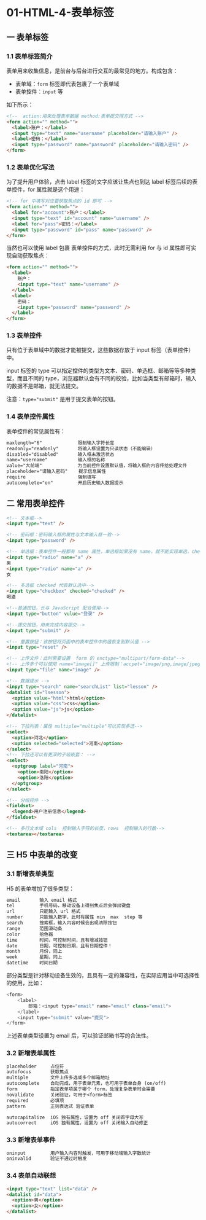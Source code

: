 # 01-HTML-4-表单标签

## 一 表单标签

### 1.1 表单标签简介

表单用来收集信息，是前台与后台进行交互的最常见的地方。构成包含：

- 表单域：`form` 标签即代表包裹了一个表单域
- 表单控件：`input` 等

如下所示：

```html
<!--  action:用来处理表单数据 method:表单提交得方式 -->
<form action="" method="">
  <label>账户：</label>
  <input type="text" name="username" placeholder="请输入账户" />
  <label>密码：</label>
  <input type="password" name="password" placeholder="请输入密码" />
</form>
```

### 1.2 表单优化写法

为了提升用户体验，点击 label 标签的文字应该让焦点也到达 label 标签后续的表单控件，for 属性就是这个用途：

```html
<!-- for 中填写对应要获取焦点的 id 即可 -->
<form action="" method="">
  <label for="account">账户：</label>
  <input type="text" id="account" name="username" />
  <label for="pass">密码：</label>
  <input type="password" id="pass" name="password" />
</form>
```

当然也可以使用 label 包裹 表单控件的方式，此时无需利用 for 与 id 属性即可实现自动获取焦点：

```html
<form action="" method="">
  <label>
    账户：
    <input type="text" name="username" />
  </label>
  <label>
    密码：
    <input type="password" name="password" />
  </label>
</form>
```

### 1.3 表单控件

只有位于表单域中的数据才能被提交，这些数据存放于 input 标签（表单控件）中。

input 标签的 type 可以指定控件的类型为文本、密码、单选框、邮箱等等多种类型，而且不同的 type，浏览器默认会有不同的校验，比如当类型有邮箱时，输入的数据不是邮箱，就无法提交。

注意：`type="submit"` 是用于提交表单的按钮。

### 1.4 表单控件属性

表单控件的常见属性有：

```txt
maxlength="6"             限制输入字符长度
readonly="readonly"       将输入框设置为只读状态（不能编辑）
disabled="disabled"       输入框未激活状态
name="username"           输入框的名称
value="大前端"             为当前控件设置默认值，将输入框的内容传给处理文件
placeholder="请输入密码"    提示信息属性
require                   强制填写
autocomplete="on"         开启历史输入数据提示
```

## 二 常用表单控件

```html
<!-- 文本框-->
<input type="text" />

<!-- 密码框：密码输入框的属性与文本输入框一致-->
<input type="password" />

<!-- 单选框：表单控件一般都有 name 属性，单选框如果没有 name，就不能实现单选，checked="checked"，表示默认选中-->
<input type="radio" name="a" />
男
<input type="radio" name="a" />
女

<!-- 多选框 checked 代表默认选中-->
<input type="checkbox" checked="checked" />
喝酒

<!--普通按钮，长与 JavaScript 配合使用-->
<input type="button" vulue="登录" />

<!--提交按钮，用来完成内容提交-->
<input type="submit" />

<!-- 重置按钮：该按钮将页面中的表单控件中的值恢复到默认值 -->
<input type="reset" />

<!-- 上传文件：此时需要设置  form 的 enctype="multipart/form-data"-->
<!-- 上传多个可以使用 name="image[]" 上传限制：accpet="image/png,image/jpeg -->
<input type="file" name="image" />

<!-- 数据提示 -->
<inpyt type="search" name="searchList" list="lesson" />
<datalist id="lsesson">
  <option value="html">html</option>
  <option value="css">css</option>
  <option value="js">js</option>
</datalist>

<!-- 下拉列表：属性 multiple="multiple"可以实现多选-->
<select>
  <option>河北</option>
  <option selected="selected">河南</option>
</select>
<!-- 下拉还可以有更深的子级嵌套： -->
<select>
  <optgroup label="河南">
    <option>南阳</option>
    <option>洛阳</option>
  </optgroup>
</select>

<!-- 分组控件 -->
<fieldset>
  <legend>用户注册信息</legend>
</fieldset>

<!-- 多行文本域 cols  控制输入字符的长度，rows  控制输入的行数-->
<textarea></textarea>
```

## 三 H5 中表单的改变

### 3.1 新增表单类型

H5 的表单增加了很多类型：

```txt
email       输入 email 格式
tel         手机号码，移动设备上得到焦点后会弹出键盘
url         只能输入 url 格式
number      只能输入数字，此时有属性 min  max  step 等
search      搜索框，输入内容时候会出现清除按钮
range       范围滑动条
color       拾色器
time        时间，可控制时间，且有增减按钮
date        日期，可控制日期，且有日期控件！
month       月份，同上
week        星期，同上
datetime    时间日期
```

部分类型是针对移动设备生效的，且具有一定的兼容性，在实际应用当中可选择性的使用，比如：

```js
<form>
    <label>
        邮箱：<input type="email" name="email" class="email">
    </label>
    <input type="submit" value="提交">
</form>
```

上述表单类型设置为 email 后，可以验证邮箱书写的合法性。

### 3.2 新增表单属性

```txt
placeholder     占位符
autofocus       获取焦点
multiple        文件上传多选或多个邮箱地址
autocomplete    自动完成，用于表单元素，也可用于表单自身 (on/off)
form            指定表单项属于哪个 form，处理复杂表单时会需要
novalidate      关闭验证，可用于<form>标签
required        必填项
pattern         正则表达式 验证表单

autocapitalize  iOS 独有属性，设置为 off 关闭首字母大写
autocorrect     iOS 独有属性，设置为 off 关闭输入自动修正
```

### 3.3 新增表单事件

```txt
oninput         用户输入内容时触发，可用于移动端输入字数统计
oninvalid       验证不通过时触发
```

### 3.4 表单自动联想

```html
<input type="text" list="data" />
<datalist id="data">
  <option>男</option>
  <option>女</option>
</datalist>
```
